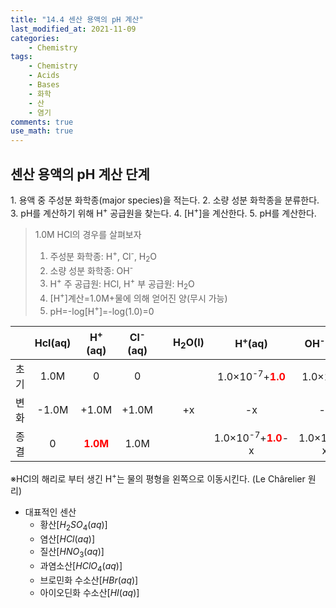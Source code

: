 ```yaml
---
title: "14.4 센산 용액의 pH 계산"
last_modified_at: 2021-11-09
categories:
    - Chemistry
tags:
    - Chemistry
    - Acids
    - Bases
    - 화학
    - 산
    - 염기
comments: true
use_math: true
---
```


<h2>센산 용액의 pH 계산 단계</h2>
1. 용액 중 주성분 화학종(major species)을 적는다.
2. 소량 성분 화학종을 분류한다.
3. pH를 계산하기 위해 H<sup>+</sup> 공급원을 찾는다.
4. [H<sup>+</sup>]을 계산한다.
5. pH를 계산한다.

> 1.0M HCl의 경우를 살펴보자
> 1. 주성분 화학종: H<sup>+</sup>, Cl<sup>-</sup>, H<sub>2</sub>O
> 2. 소량 성분 화학종: OH<sup>-</sup>
> 3. H<sup>+</sup> 주 공급원: HCl, H<sup>+</sup> 부 공급원: H<sub>2</sub>O
> 4. [H<sup>+</sup>]계산=1.0M+물에 의해 얻어진 양(무시 가능)
> 5. pH=-log[H<sup>+</sup>]=-log(1.0)=0

||Hcl(aq)|H<sup>+</sup>(aq)|Cl<sup>-</sup>(aq)||H<sub>2</sub>O(l)|H<sup>+</sup>(aq)|OH<sup>-</sup>(aq)|
|---|:---:|:---:|:---:|---|:---:|:---:|:---:|
|초기|1.0M|0|0|||1.0×10<sup>-7</sup>+<span style="color:red">**1.0**</span>|1.0×10<sup>-7</sup>|
|변화|-1.0M|+1.0M|+1.0M||+x|-x|-x|
|종결|0|<span style="color:red">**1.0M**</span>|1.0M|||1.0×10<sup>-7</sup>+<span style="color:red">**1.0**</span>-x|1.0×10<sup>-7</sup>-x|

※HCl의 해리로 부터 생긴 H<sup>+</sup>는 물의 평형을 왼쪽으로 이동시킨다. (Le Chârelier 원리)

- 대표적인 센산
    - 황산[$H_2SO_4(aq)$]
    - 염산[$HCl(aq)$]
    - 질산[$HNO_3(aq)$]
    - 과염소산[$HClO_4(aq)$]
    - 브로민화 수소산[$HBr(aq)$]
    - 아이오딘화 수소산[$HI(aq)$]